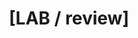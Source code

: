 ---
title: "[LAB / review]"
permalink: /lab/review/
layout: category
taxonomy: review
classes: wide
sidebar:
  title: "Lab"
  nav: sidebar-lab
---